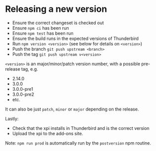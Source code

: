 Releasing a new version
=======================

* Ensure the correct changeset is checked out
* Ensure `npm ci` has been run
* Ensure `npm test` has been run
* Ensure the build runs in the expected versions of Thunderbird
* Run `npm version <version>` (see below for details on `<version>`)
* Push the branch `git push upstream <branch>`
* Push the tag `git push upstream v<version>`

`<version>` is an major/minor/patch version number, with a possible pre-release
tag, e.g.

* 2.14.0
* 3.0.0
* 3.0.0-pre1
* 3.0.0-pre2
* etc.

It can also be just `patch`, `minor` or `major` depending on the release.

Lastly:

* Check that the xpi installs in Thunderbird and is the correct version
* Upload the xpi to the add-ons site.

Note: `npm run prod` is automatically run by the `postversion` npm routine.
